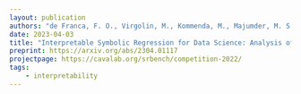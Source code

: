 ```yaml
---
layout: publication
authors: "de Franca, F. O., Virgolin, M., Kommenda, M., Majumder, M. S., Cranmer, M., Espada, G., ... & La Cava, W. G."
date: 2023-04-03
title: "Interpretable Symbolic Regression for Data Science: Analysis of the 2022 Competition"
preprint: https://arxiv.org/abs/2304.01117
projectpage: https://cavalab.org/srbench/competition-2022/
tags:
    - interpretability
---
```

